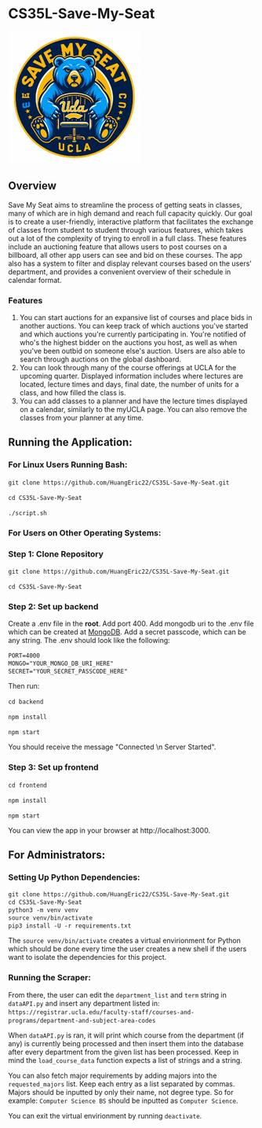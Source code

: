 # CS35L-Save-My-Seat

<img src="frontend/build/assets/OIG4.png" alt="Save My Seat Logo" width="270"/>

## Overview

Save My Seat aims to streamline the process of getting seats in classes, many of which are in high demand and reach full capacity quickly. Our goal is to create a user-friendly, interactive platform that facilitates the exchange of classes from student to student through various features, which takes out a lot of the complexity of trying to enroll in a full class. These features include an auctioning feature that allows users to post courses on a billboard, all other app users can see and bid on these courses. The app also has a system to filter and display relevant courses based on the users’ department, and provides a convenient overview of their schedule in calendar format.

### Features
1. You can start auctions for an expansive list of courses and place bids in another auctions. You can keep track of which auctions you've started and which auctions you're currently participating in. You're notified of who's the highest bidder on the auctions you host, as well as when you've been outbid on someone else's auction. Users are also able to search through auctions on the global dashboard. 
2. You can look through many of the course offerings at UCLA for the upcoming quarter. Displayed information includes where lectures are located, lecture times and days, final date, the number of units for a class, and how filled the class is.
3. You can add classes to a planner and have the lecture times displayed on a calendar, similarly to the myUCLA page. You can also remove the classes from your planner at any time. 

## Running the Application:

### For Linux Users Running Bash:
`git clone https://github.com/HuangEric22/CS35L-Save-My-Seat.git`

`cd CS35L-Save-My-Seat`

`./script.sh`

### For Users on Other Operating Systems:

### Step 1: Clone Repository

`git clone https://github.com/HuangEric22/CS35L-Save-My-Seat.git`

`cd CS35L-Save-My-Seat`

### Step 2: Set up backend

Create a .env file in the **root**. Add port 400. Add mongodb uri to the .env file which can be created at [MongoDB](https://www.mongodb.com/). Add a secret passcode, which can be any string. The .env should look like the following:
```
PORT=4000
MONGO="YOUR_MONGO_DB_URI_HERE"
SECRET="YOUR_SECRET_PASSCODE_HERE"
```

Then run:

`cd backend` 

`npm install` 

`npm start` 

You should receive the message "Connected \n Server Started".


### Step 3: Set up frontend 

`cd frontend` 

`npm install`

`npm start` 

You can view the app in your browser at http://localhost:3000.


## For Administrators:

### Setting Up Python Dependencies:

```
git clone https://github.com/HuangEric22/CS35L-Save-My-Seat.git
cd CS35L-Save-My-Seat
python3 -m venv venv
source venv/bin/activate
pip3 install -U -r requirements.txt
```

The `source venv/bin/activate` creates a virtual envirionment for Python 
which should be done every time the user creates a new shell if the users
want to isolate the dependencies for this project.

### Running the Scraper:

From there, the user can edit the `department_list` and `term` string in `dataAPI.py` and
insert any department listed in:
`https://registrar.ucla.edu/faculty-staff/courses-and-programs/department-and-subject-area-codes`

When `dataAPI.py` is ran, it will print which course from the department (if any) is currently 
being processed and then insert them into the database after every department from the given list
has been processed. Keep in mind the `load_course_data` function expects a list of strings and a string.

You can also fetch major requirements by adding majors into the `requested_majors` list. Keep each entry
as a list separated by commas. Majors should be inputted by only their name, not degree type. So for example:
`Computer Science BS` should be inputted as `Computer Science`.

You can exit the virtual envirionment by running `deactivate`.
